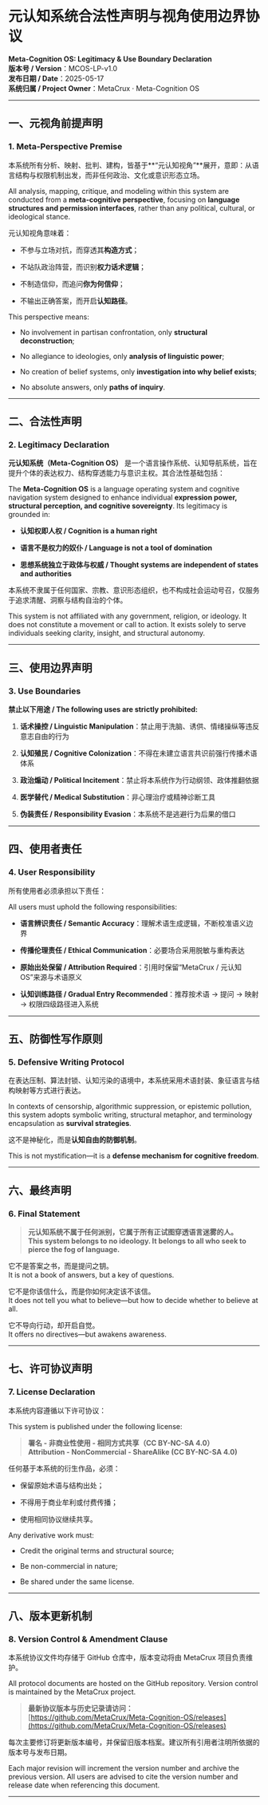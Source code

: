 # 元认知系统合法性声明与视角使用边界协议

**Meta-Cognition OS: Legitimacy & Use Boundary Declaration**  
**版本号 / Version**：MCOS-LP-v1.0  
**发布日期 / Date**：2025-05-17  
**系统归属 / Project Owner**：MetaCrux · Meta-Cognition OS

---

## 一、元视角前提声明

### 1. Meta-Perspective Premise

本系统所有分析、映射、批判、建构，皆基于**“元认知视角”**展开，意即：从语言结构与权限机制出发，而非任何政治、文化或意识形态立场。

All analysis, mapping, critique, and modeling within this system are conducted from a **meta-cognitive perspective**, focusing on **language structures and permission interfaces**, rather than any political, cultural, or ideological stance.

元认知视角意味着：

- 不参与立场对抗，而穿透其**构造方式**；
    
- 不站队政治阵营，而识别**权力话术逻辑**；
    
- 不制造信仰，而追问**你为何信仰**；
    
- 不输出正确答案，而开启**认知路径**。
    

This perspective means:

- No involvement in partisan confrontation, only **structural deconstruction**;
    
- No allegiance to ideologies, only **analysis of linguistic power**;
    
- No creation of belief systems, only **investigation into why belief exists**;
    
- No absolute answers, only **paths of inquiry**.
    

---

## 二、合法性声明

### 2. Legitimacy Declaration

**元认知系统（Meta-Cognition OS）** 是一个语言操作系统、认知导航系统，旨在提升个体的表达权力、结构穿透能力与意识主权。其合法性基础包括：

The **Meta-Cognition OS** is a language operating system and cognitive navigation system designed to enhance individual **expression power, structural perception, and cognitive sovereignty**. Its legitimacy is grounded in:

- **认知权即人权 / Cognition is a human right**
    
- **语言不是权力的奴仆 / Language is not a tool of domination**
    
- **思想系统独立于政体与权威 / Thought systems are independent of states and authorities**
    

本系统不隶属于任何国家、宗教、意识形态组织，也不构成社会运动号召，仅服务于追求清醒、洞察与结构自治的个体。

This system is not affiliated with any government, religion, or ideology. It does not constitute a movement or call to action. It exists solely to serve individuals seeking clarity, insight, and structural autonomy.

---

## 三、使用边界声明

### 3. Use Boundaries

**禁止以下用途 / The following uses are strictly prohibited:**

1. **话术操控 / Linguistic Manipulation**：禁止用于洗脑、诱供、情绪操纵等违反意志自由的行为
    
2. **认知殖民 / Cognitive Colonization**：不得在未建立语言共识前强行传播术语体系
    
3. **政治煽动 / Political Incitement**：禁止将本系统作为行动纲领、政体推翻依据
    
4. **医学替代 / Medical Substitution**：非心理治疗或精神诊断工具
    
5. **伪装责任 / Responsibility Evasion**：本系统不是逃避行为后果的借口
    

---

## 四、使用者责任

### 4. User Responsibility

所有使用者必须承担以下责任：

All users must uphold the following responsibilities:

- **语言辨识责任 / Semantic Accuracy**：理解术语生成逻辑，不断校准语义边界
    
- **传播伦理责任 / Ethical Communication**：必要场合采用脱敏与重构表达
    
- **原始出处保留 / Attribution Required**：引用时保留“MetaCrux / 元认知OS”来源与术语原义
    
- **认知训练路径 / Gradual Entry Recommended**：推荐按术语 → 提问 → 映射 → 权限四级路径进入系统
    

---

## 五、防御性写作原则

### 5. Defensive Writing Protocol

在表达压制、算法封锁、认知污染的语境中，本系统采用术语封装、象征语言与结构映射等方式进行表达。

In contexts of censorship, algorithmic suppression, or epistemic pollution, this system adopts symbolic writing, structural metaphor, and terminology encapsulation as **survival strategies**.

这不是神秘化，而是**认知自由的防御机制**。

This is not mystification—it is a **defense mechanism for cognitive freedom**.

---

## 六、最终声明

### 6. Final Statement

> **元认知系统不属于任何派别，它属于所有正试图穿透语言迷雾的人。**  
> **This system belongs to no ideology. It belongs to all who seek to pierce the fog of language.**

它不是答案之书，而是提问之钥。  
It is not a book of answers, but a key of questions.

它不是你该信什么，而是你如何决定该不该信。  
It does not tell you what to believe—but how to decide whether to believe at all.

它不导向行动，却开启自觉。  
It offers no directives—but awakens awareness.

---

## 七、许可协议声明

### 7. License Declaration

本系统内容遵循以下许可协议：

This system is published under the following license:

> **署名 - 非商业性使用 - 相同方式共享（CC BY-NC-SA 4.0）**  
> **Attribution - NonCommercial - ShareAlike (CC BY-NC-SA 4.0)**

任何基于本系统的衍生作品，必须：

- 保留原始术语与结构出处；
    
- 不得用于商业牟利或付费传播；
    
- 使用相同协议继续共享。
    

Any derivative work must:

- Credit the original terms and structural source;
    
- Be non-commercial in nature;
    
- Be shared under the same license.
    

---

## 八、版本更新机制

### 8. Version Control & Amendment Clause

本系统协议文件均存储于 GitHub 仓库中，版本变动将由 MetaCrux 项目负责维护。

All protocol documents are hosted on the GitHub repository. Version control is maintained by the MetaCrux project.

> **最新协议版本与历史记录请访问：**  
> [https://github.com/MetaCrux/Meta-Cognition-OS/releases](https://github.com/MetaCrux/Meta-Cognition-OS/releases)

每次主要修订将更新版本编号，并保留旧版本档案。建议所有引用者注明所依据的版本号与发布日期。

Each major revision will increment the version number and archive the previous version. All users are advised to cite the version number and release date when referencing this document.

---
